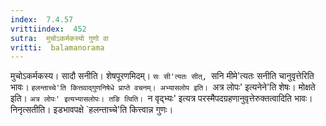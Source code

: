 ```yaml
---
index:  7.4.57
vrittiindex:  452
sutra:  मुचोऽकर्मकस्यो गुणो वा
vritti:  balamanorama 
---
```


मुचोऽकर्मकस्य। सादौ सनीति। शेषपूरणमिदम्। `सः सी'त्यतः सीत्, `सनि मीमे'त्यतः सनीति चानुवृत्तेरिति भावः। `हलन्ताच्चे'ति कित्तवाद्गुणनिषेधे प्राप्ते वचनम्। अभ्यासलोप इति। `अत्र लोपः' इत्यनेने'ति शेषः। मोक्षते इति। `अत्र लोपः' इत्यभ्यासलोपः। तङि त्विति। `न वृद्भ्यः' इत्यत्र परस्मैपदग्रहणानुवृत्तेरुक्तत्वादिति भावः। निनृत्सतीति। इडभावपक्षे `हलन्ताच्चे'ति कित्त्वान्न गुणः। 

